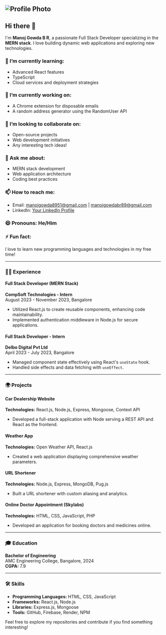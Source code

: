 ## ![Profile Photo](https://firebasestorage.googleapis.com/v0/b/projects-4f71b.appspot.com/o/WhatsApp%20Image%202024-07-13%20at%208.12.26%20PM.jpeg?alt=media&token=99d6ce1c-8728-4ac7-9e1d-765c6afb6184)

## Hi there 👋

I'm **Manoj Gowda B R**, a passionate Full Stack Developer specializing in the **MERN stack**. I love building dynamic web applications and exploring new technologies. 

### 🌱 I’m currently learning:
- Advanced React features
- TypeScript
- Cloud services and deployment strategies

### 🔭 I’m currently working on:
- A Chrome extension for disposable emails
- A random address generator using the RandomUser API

### 👯 I’m looking to collaborate on:
- Open-source projects
- Web development initiatives
- Any interesting tech ideas!

### 💬 Ask me about:
- MERN stack development
- Web application architecture
- Coding best practices

### 📫 How to reach me:
- Email: [manojgowda8951@gmail.com](mailto:manojgowda8951@gmail.com) | [manojgowdabr89@gmail.com](mailto:manojgowdabr89@gmail.com)
- LinkedIn: [Your LinkedIn Profile](#)

### 😄 Pronouns: He/Him

### ⚡ Fun fact:
I love to learn new programming languages and technologies in my free time!

---

### 👨‍💻 Experience

#### **Full Stack Developer (MERN Stack)**
**CompSoft Technologies - Intern**  
August 2023 - November 2023, Bangalore
- Utilized React.js to create reusable components, enhancing code maintainability.
- Implemented authentication middleware in Node.js for secure applications.

#### **Full Stack Developer - Intern**
**Delbo Digital Pvt Ltd**  
April 2023 - July 2023, Bangalore
- Managed component state effectively using React's `useState` hook.
- Handled side effects and data fetching with `useEffect`.

---

### 🌍 Projects

#### **Car Dealership Website**
**Technologies:** React.js, Node.js, Express, Mongoose, Context API
- Developed a full-stack application with Node serving a REST API and React as the frontend.

#### **Weather App**
**Technologies:** Open Weather API, React.js
- Created a web application displaying comprehensive weather parameters.

#### **URL Shortener**
**Technologies:** Node.js, Express, MongoDB, Pug.js
- Built a URL shortener with custom aliasing and analytics.

#### **Online Doctor Appointment (Skylabs)**
**Technologies:** HTML, CSS, JavaScript, PHP
- Developed an application for booking doctors and medicines online.

---

### 🎓 Education

**Bachelor of Engineering**  
AMC Engineering College, Bangalore, 2024  
**CGPA:** 7.9

---

### 🛠 Skills
- **Programming Languages:** HTML, CSS, JavaScript
- **Frameworks:** React.js, Node.js
- **Libraries:** Express.js, Mongoose
- **Tools:** GitHub, Firebase, Render, NPM

Feel free to explore my repositories and contribute if you find something interesting!
